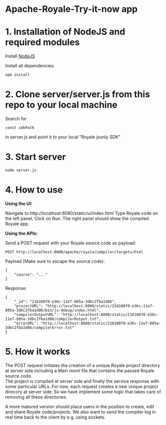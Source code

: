 # Apache-Royale-Try-it-now app

# 1. Installation of NodeJS and required modules

Install [NodeJS](https://nodejs.org/en/)  

Install all dependencies: 

    npm install

# 2. Clone server/server.js from this repo to your local machine
Search for

    const sdkPath
in server.js and point it to your local "Royale jsonly SDK"

# 3. Start server

    node server.js

# 4. How to use

**Using the UI:** 

Navigate to http://localhost:8080/static/ui/index.html
Type Royale code on the left panel, Click on Run.  The right panel should show the 
compiled Royale app.

**Using the APIs:**

Send a POST request with your Royale source code as payload:

    POST http://localhost:8080/apache/royale/compiler/targets/html
    
Payload (Make sure to escape the source code):

    {
        "source": "..." 
    }
    
Response:

    {
        "_id": "216108f0-e36c-11e7-805a-3dbc2fba1d86",
        "projectURL": "http://localhost:8080/static/216108f0-e36c-11e7-805a-3dbc2fba1d86/bin/js-debug/index.html",
        "compilerOutputURL": "http://localhost:8080/static/216108f0-e36c-11e7-805a-3dbc2fba1d86/compilerOutput.txt",
        "errorURL": "http://localhost:8080/static/216108f0-e36c-11e7-805a-3dbc2fba1d86/compilerError.txt"
    }
    
# 5. How it works

The POST request initiates the creation of a unique Royale project directory at server side including a Main.mxml file that contains the passed Royale source code.  
The project is compiled at server side and finally the service response with some particular URLs.
For now, each request creates a new unique project direcory at server side.
So we have implement some logic that takes care of removing all these directories.

A more matured version should place users in the position to create, edit and share Royale code/projects.
We also want to send the compiler log in real time back to the client by e.g. using sockets.
